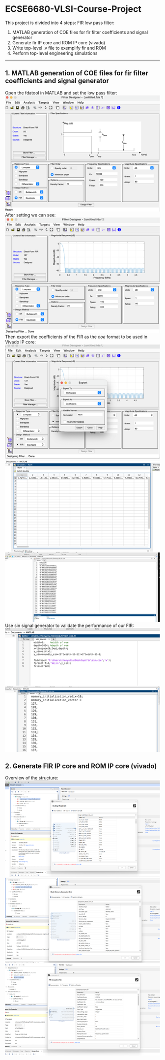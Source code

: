 # ECSE6680-VLSI-Course-Project
This project is divided into 4 steps:
FIR low pass filter:
1. MATLAB generation of COE files for fir filter coefficients and signal generator
2. Generate fir IP core and ROM IP core (vivado)
3. Write top-level .v file to exemplify fir and ROM
4. Perform top-level engineering simulations
***
## 1. MATLAB generation of COE files for fir filter coefficients and signal generator
Open the fdatool in MATLAB and set the low pass filter:
![FIR Setting-w100](./fig/fdatool.png)
After setting we can see:
![FIR Wave-w100](./fig/wave.png)
Then export the coefficients of the FIR as the *coe* format to be used in Vivado IP core:
![Coefficients-w100](./fig/export.png)
![Saved as .coe-w100](./fig/export_num.png)
![Saved as .coe-w100](./fig/coe.png)
Use sin signal generator to validate the performance of our FIR:
![sin-w100](./fig/sin_coe_generation.png)
![sin-w100](./fig/sin_coe.png)

## 2. Generate FIR IP core and ROM IP core (vivado)
Overview of the structure:
![IP core-w100](./fig/IP_core1.png)
![IP core-w100](./fig/IP_core2.png)
![IP core-w100](./fig/IP_core3.png)

```

```
